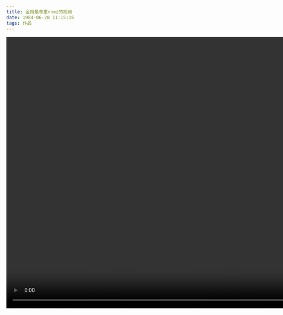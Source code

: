 ```yaml
---
title: 全网最尊重nnez的视频
date: 1984-06-28 11:15:15
tags: 作品
---
```

<!-- pagebreak -->
<video width="1280" height="720" controls>
<source src="/respectez/movie.mp4">
</video>
